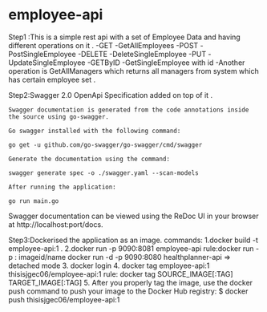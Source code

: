 # employee-api
Step1 :This is a simple rest api with a set of Employee Data and having different operations on it .
  -GET -GetAllEmployees
  -POST -PostSingleEmployee
  -DELETE -DeleteSingleEmployee
  -PUT -UpdateSingleEmployee
  -GETByID -GetSingleEmployee with id
  -Another operation is GetAllManagers which returns all managers from system which has certain employee set .

Step2:Swagger 2.0 OpenApi Specification added on top of it .

    Swagger documentation is generated from the code annotations inside the source using go-swagger.

    Go swagger installed with the following command:

    go get -u github.com/go-swagger/go-swagger/cmd/swagger

    Generate the documentation using the command:

    swagger generate spec -o ./swagger.yaml --scan-models

    After running the application:

    go run main.go

Swagger documentation can be viewed using the ReDoc UI in your browser at http://localhost:port/docs.


Step3:Dockerised the application as an image.
  commands:
            1.docker build -t employee-api:1 .
            2.docker run -p 9090:8081 employee-api
                  rule:docker run -p <local-machine-port>:<container port> imageid/name
                       docker run -d -p 9090:8080 healthplanner-api => detached mode
            3. docker login
            4. docker tag employee-api:1 thisisjgec06/employee-api:1
                  rule: docker tag SOURCE_IMAGE[:TAG] TARGET_IMAGE[:TAG]
            5. After you properly tag the image, use the docker push command to push your image to the Docker Hub registry:
              $ docker push thisisjgec06/employee-api:1

